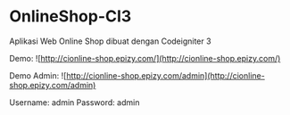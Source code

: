 # OnlineShop-CI3
Aplikasi Web Online Shop dibuat dengan Codeigniter 3

Demo: ![http://cionline-shop.epizy.com/](http://cionline-shop.epizy.com/)

Demo Admin: ![http://cionline-shop.epizy.com/admin](http://cionline-shop.epizy.com/admin)

Username: admin
Password: admin
